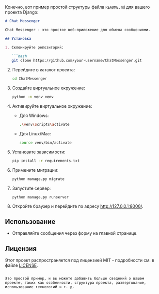Конечно, вот пример простой структуры файла `README.md` для вашего проекта Django:

```markdown
# Chat Messenger

Chat Messenger - это простое веб-приложение для обмена сообщениями.

## Установка

1. Склонируйте репозиторий:

   ```bash
   git clone https://github.com/your-username/ChatMessenger.git
   ```

2. Перейдите в каталог проекта:

   ```bash
   cd ChatMessenger
   ```

3. Создайте виртуальное окружение:

   ```bash
   python -m venv venv
   ```

4. Активируйте виртуальное окружение:

   - Для Windows:

     ```bash
     .\venv\Scripts\activate
     ```

   - Для Linux/Mac:

     ```bash
     source venv/bin/activate
     ```

5. Установите зависимости:

   ```bash
   pip install -r requirements.txt
   ```

6. Примените миграции:

   ```bash
   python manage.py migrate
   ```

7. Запустите сервер:

   ```bash
   python manage.py runserver
   ```

8. Откройте браузер и перейдите по адресу http://127.0.0.1:8000/.

## Использование

- Отправляйте сообщения через форму на главной странице.

## Лицензия

Этот проект распространяется под лицензией MIT - подробности см. в файле [LICENSE](LICENSE).
```

Это простой пример, и вы можете добавить больше сведений о вашем проекте, таких как особенности, структура проекта, развертывание, использование технологий и т. д.